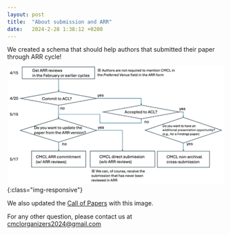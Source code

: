 ```yaml
---
layout: post
title:  "About submission and ARR"
date:   2024-2-28 1:38:12 +0200
---
```

We created a schema that should help authors that submitted their paper through ARR cycle!


![ARR submission](ARR.png){:class="img-responsive"}

We also updated the [Call of Papers](https://cmclorg.github.io/CfP) with this image. 


For any other question, please contact us at [cmclorganizers2024@gmail.com](mailto:cmclorganizers2024@gmail.com)



